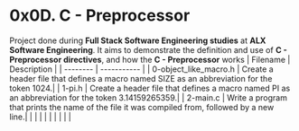 #  0x0D. C - Preprocessor
 Project done during **Full Stack Software Engineering studies** at **ALX Software Engineering**. It aims to demonstrate the definition and use of **C - Preprocessor directives**, and how the **C - Preprocessor** works
| Filename | Description |
| -------- | ----------- |
| 0-object_like_macro.h |  Create a header file that defines a macro named SIZE as an abbreviation for the token 1024.|
| 1-pi.h | Create a header file that defines a macro named PI as an abbreviation for the token 3.14159265359.|
| 2-main.c | Write a program that prints the name of the file it was compiled from, followed by a new line.|
|  | |
|  | |
|  | |
